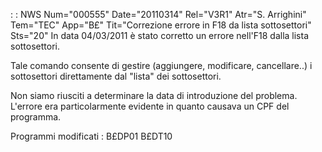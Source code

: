  :  : NWS Num="000555" Date="20110314" Rel="V3R1" Atr="S. Arrighini" Tem="TEC" App="B£" Tit="Correzione errore in F18 da lista sottosettori" Sts="20"
In data 04/03/2011 è stato corretto un errore nell'F18 dalla lista sottosettori.

Tale comando consente di gestire (aggiungere, modificare, cancellare..) i sottosettori direttamente
dal "lista" dei sottosettori.

Non siamo riusciti a determinare la data di introduzione del problema.
L'errore era particolarmente evidente in quanto causava un CPF del programma.

Programmi modificati : 
B£DP01
B£DT10
